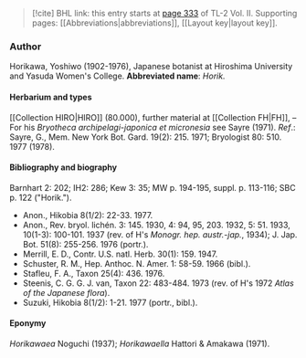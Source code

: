 > [!cite] BHL link: this entry starts at [page 333](https://www.biodiversitylibrary.org/page/33068575) of TL-2 Vol. II.
> Supporting pages: [[Abbreviations|abbreviations]], [[Layout key|layout key]].

### Author

Horikawa, Yoshiwo (1902-1976), Japanese botanist at Hiroshima University and Yasuda Women's College. 
**Abbreviated name**: *Horik.*

#### Herbarium and types

[[Collection HIRO|HIRO]] (80.000), further material at [[Collection FH|FH]], – For his *Bryotheca archipelagi-japonica et micronesia* see Sayre (1971).
*Ref*.: Sayre, G., Mem. New York Bot. Gard. 19(2): 215. 1971; Bryologist 80: 510. 1977 (1978).

#### Bibliography and biography

Barnhart 2: 202; IH2: 286; Kew 3: 35; MW p. 194-195, suppl. p. 113-116; SBC p. 122 ("Horik.").
- Anon., Hikobia 8(1/2): 22-33. 1977.
- Anon., Rev. bryol. lichén. 3: 145. 1930, 4: 94, 95, 203. 1932, 5: 51. 1933, 10(1-3): 100-101. 1937 (rev. of H's *Monogr. hep. austr.-jap.*, 1934); J. Jap. Bot. 51(8): 255-256. 1976 (portr.).
- Merrill, E. D., Contr. U.S. natl. Herb. 30(1): 159. 1947.
- Schuster, R. M., Hep. Anthoc. N. Amer. 1: 58-59. 1966 (bibl.).
- Stafleu, F. A., Taxon 25(4): 436. 1976.
- Steenis, C. G. G. J. van, Taxon 22: 483-484. 1973 (rev. of H's 1972 *Atlas of the Japanese flora*).
- Suzuki, Hikobia 8(1/2): 1-21. 1977 (portr., bibl.).

#### Eponymy

*Horikawaea* Noguchi (1937); *Horikawaella* Hattori & Amakawa (1971).

